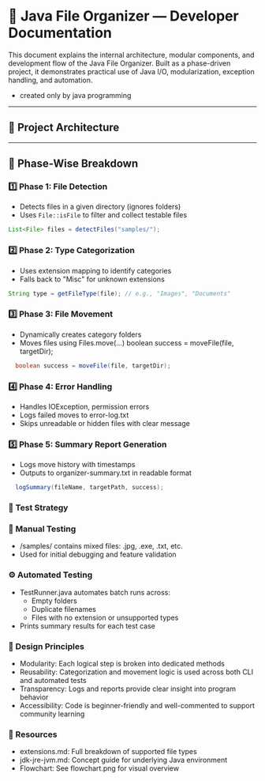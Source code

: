 # 📘 Java File Organizer — Developer Documentation

This document explains the internal architecture, modular components, and development flow of the Java File Organizer. Built as a phase-driven project, it demonstrates practical use of Java I/O, modularization, exception handling, and automation.
- created only by java programming

---

## 🧱 Project Architecture

---

## 🧩 Phase-Wise Breakdown

### 1️⃣ Phase 1: File Detection
- Detects files in a given directory (ignores folders)
- Uses `File::isFile` to filter and collect testable files

```java
List<File> files = detectFiles("samples/");
```
### 2️⃣ Phase 2: Type Categorization
- Uses extension mapping to identify categories
- Falls back to "Misc" for unknown extensions

```java
String type = getFileType(file); // e.g., "Images", "Documents"
```
### 3️⃣ Phase 3: File Movement
- Dynamically creates category folders
- Moves files using Files.move(...)
  boolean success = moveFile(file, targetDir);
```java
  boolean success = moveFile(file, targetDir);
```
### 4️⃣ Phase 4: Error Handling
- Handles IOException, permission errors
- Logs failed moves to error-log.txt
- Skips unreadable or hidden files with clear message

### 5️⃣ Phase 5: Summary Report Generation
- Logs move history with timestamps
- Outputs to organizer-summary.txt in readable format
```java
  logSummary(fileName, targetPath, success);
```

### 🧪 Test Strategy
### 🔬 Manual Testing
- /samples/ contains mixed files: .jpg, .exe, .txt, etc.
- Used for initial debugging and feature validation
### ⚙️ Automated Testing
- TestRunner.java automates batch runs across:
  - Empty folders
  - Duplicate filenames
  - Files with no extension or unsupported types
- Prints summary results for each test case

### 🧠 Design Principles
- Modularity: Each logical step is broken into dedicated methods
- Reusability: Categorization and movement logic is used across both CLI and automated tests
- Transparency: Logs and reports provide clear insight into program behavior
- Accessibility: Code is beginner-friendly and well-commented to support community learning

### 📄 Resources
- extensions.md: Full breakdown of supported file types
- jdk-jre-jvm.md: Concept guide for underlying Java environment
- Flowchart: See flowchart.png for visual overview

